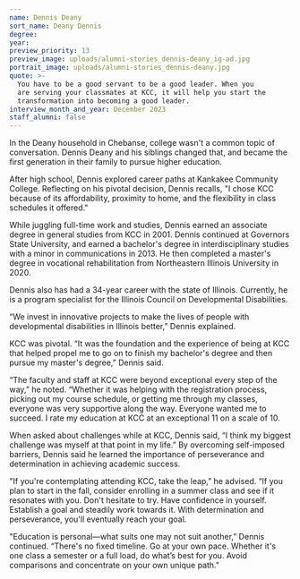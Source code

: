 ```yaml
---
name: Dennis Deany
sort_name: Deany Dennis
degree:
year:
preview_priority: 13
preview_image: uploads/alumni-stories_dennis-deany_ig-ad.jpg
portrait_image: uploads/alumni-stories_dennis-deany.jpg
quote: >-
  You have to be a good servant to be a good leader. When you
  are serving your classmates at KCC, it will help you start the
  transformation into becoming a good leader.
interview_month_and_year: December 2023
staff_alumni: false
---
```


In the Deany household in Chebanse, college wasn't a common topic of conversation. Dennis Deany and his siblings changed that, and became the first generation in their family to pursue higher education.

After high school, Dennis explored career paths at Kankakee Community College. Reflecting on his pivotal decision, Dennis recalls, "I chose KCC because of its affordability, proximity to home, and the flexibility in class schedules it offered."

While juggling full-time work and studies, Dennis earned an associate degree in general studies from KCC in 2001. Dennis continued at Governors State University, and earned a bachelor's degree in interdisciplinary studies with a minor in communications in 2013. He then completed a master's degree in vocational rehabilitation from Northeastern Illinois University in 2020.

Dennis also has had a 34-year career with the state of Illinois. Currently, he is a program specialist for the Illinois Council on Developmental Disabilities.

“We invest in innovative projects to make the lives of people with developmental disabilities in Illinois better,” Dennis explained.

KCC was pivotal. “It was the foundation and the experience of being at KCC that helped propel me to go on to finish my bachelor's degree and then pursue my master's degree,” Dennis said.

“The faculty and staff at KCC were beyond exceptional every step of the way,” he noted. “Whether it was helping with the registration process, picking out my course schedule, or getting me through my classes, everyone was very supportive along the way. Everyone wanted me to succeed. I rate my education at KCC at an exceptional 11 on a scale of 10.

When asked about challenges while at KCC, Dennis said, “I think my biggest challenge was myself at that point in my life.” By overcoming self-imposed barriers, Dennis said he learned the importance of perseverance and determination in achieving academic success.

"If you're contemplating attending KCC, take the leap,” he advised. “If you plan to start in the fall, consider enrolling in a summer class and see if it resonates with you. Don't hesitate to try. Have confidence in yourself. Establish a goal and steadily work towards it. With determination and perseverance, you'll eventually reach your goal.

"Education is personal—what suits one may not suit another,” Dennis continued. “There's no fixed timeline. Go at your own pace. Whether it's one class a semester or a full load, do what’s best for you. Avoid comparisons and concentrate on your own unique path."
